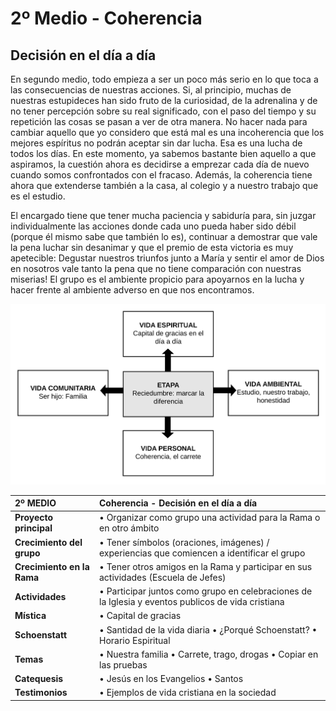 # 2º Medio - Coherencia

## Decisión en el día a día

En segundo medio, todo empieza a ser un poco más serio en lo que toca a las consecuencias de nuestras acciones. Si, al principio, muchas de nuestras estupideces han sido fruto de la curiosidad, de la adrenalina y de no tener percepción sobre su real significado, con el paso del tiempo y su repetición las cosas se pasan a ver de otra manera. No hacer nada para cambiar aquello que yo considero que está mal es una incoherencia que los mejores espíritus no podrán aceptar sin dar lucha. Esa es una lucha de todos los días. En este momento, ya sabemos bastante bien aquello a que aspiramos, la cuestión ahora es decidirse a emprezar cada día de nuevo cuando somos confrontados con el fracaso. Además, la coherencia tiene ahora que extenderse también a la casa, al colegio y a nuestro trabajo que es el estudio.

El encargado tiene que tener mucha paciencia y sabiduría para, sin juzgar individualmente las acciones donde cada uno pueda haber sido débil \(porque él mismo sabe que también lo es\), continuar a demostrar que vale la pena luchar sin desanimar y que el premio de esta victoria es muy apetecible: Degustar nuestros triunfos junto a María y sentir el amor de Dios en nosotros vale tanto la pena que no tiene comparación con nuestras miserias! El grupo es el ambiente propicio para apoyarnos en la lucha y hacer frente al ambiente adverso en que nos encontramos.

![](../../.gitbook/assets/segundo.svg)

| **2º MEDIO** | **Coherencia - Decisión en el día a día** |
| :--- | :--- |
| **Proyecto principal** | • Organizar como grupo una actividad para la Rama o en otro ámbito |
| **Crecimiento del grupo** | • Tener símbolos \(oraciones, imágenes\) / experiencias que comiencen a identificar el grupo |
| **Crecimiento en la Rama** | • Tener otros amigos en la Rama y participar en sus actividades \(Escuela de Jefes\) |
| **Actividades** | • Participar juntos como grupo en celebraciones de la Iglesia y eventos publicos de vida cristiana |
| **Mística** | • Capital de gracias |
| **Schoenstatt** | • Santidad de la vida diaria • ¿Porqué Schoenstatt? • Horario Espiritual |
| **Temas** | • Nuestra familia • Carrete, trago, drogas • Copiar en las pruebas |
| **Catequesis** | • Jesús en los Evangelios • Santos |
| **Testimonios** | • Ejemplos de vida cristiana en la sociedad |

